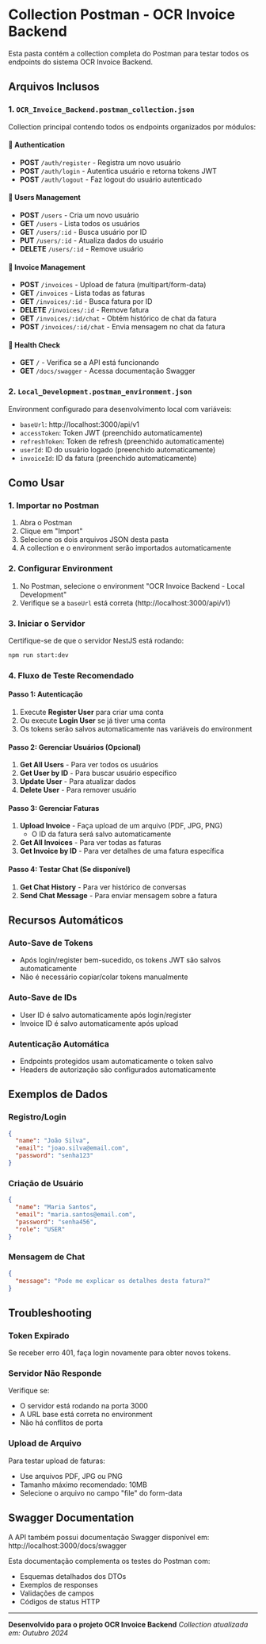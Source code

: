 # Collection Postman - OCR Invoice Backend

Esta pasta contém a collection completa do Postman para testar todos os endpoints do sistema OCR Invoice Backend.

## Arquivos Inclusos

### 1. `OCR_Invoice_Backend.postman_collection.json`
Collection principal contendo todos os endpoints organizados por módulos:

#### 📁 **Authentication**
- **POST** `/auth/register` - Registra um novo usuário
- **POST** `/auth/login` - Autentica usuário e retorna tokens JWT
- **POST** `/auth/logout` - Faz logout do usuário autenticado

#### 📁 **Users Management**
- **POST** `/users` - Cria um novo usuário
- **GET** `/users` - Lista todos os usuários
- **GET** `/users/:id` - Busca usuário por ID
- **PUT** `/users/:id` - Atualiza dados do usuário
- **DELETE** `/users/:id` - Remove usuário

#### 📁 **Invoice Management**
- **POST** `/invoices` - Upload de fatura (multipart/form-data)
- **GET** `/invoices` - Lista todas as faturas
- **GET** `/invoices/:id` - Busca fatura por ID
- **DELETE** `/invoices/:id` - Remove fatura
- **GET** `/invoices/:id/chat` - Obtém histórico de chat da fatura
- **POST** `/invoices/:id/chat` - Envia mensagem no chat da fatura

#### 📁 **Health Check**
- **GET** `/` - Verifica se a API está funcionando
- **GET** `/docs/swagger` - Acessa documentação Swagger

### 2. `Local_Development.postman_environment.json`
Environment configurado para desenvolvimento local com variáveis:

- `baseUrl`: http://localhost:3000/api/v1
- `accessToken`: Token JWT (preenchido automaticamente)
- `refreshToken`: Token de refresh (preenchido automaticamente)  
- `userId`: ID do usuário logado (preenchido automaticamente)
- `invoiceId`: ID da fatura (preenchido automaticamente)

## Como Usar

### 1. **Importar no Postman**
1. Abra o Postman
2. Clique em "Import"
3. Selecione os dois arquivos JSON desta pasta
4. A collection e o environment serão importados automaticamente

### 2. **Configurar Environment**
1. No Postman, selecione o environment "OCR Invoice Backend - Local Development"
2. Verifique se a `baseUrl` está correta (http://localhost:3000/api/v1)

### 3. **Iniciar o Servidor**
Certifique-se de que o servidor NestJS está rodando:
```bash
npm run start:dev
```

### 4. **Fluxo de Teste Recomendado**

#### **Passo 1: Autenticação**
1. Execute **Register User** para criar uma conta
2. Ou execute **Login User** se já tiver uma conta
3. Os tokens serão salvos automaticamente nas variáveis do environment

#### **Passo 2: Gerenciar Usuários** (Opcional)
1. **Get All Users** - Para ver todos os usuários
2. **Get User by ID** - Para buscar usuário específico
3. **Update User** - Para atualizar dados
4. **Delete User** - Para remover usuário

#### **Passo 3: Gerenciar Faturas**
1. **Upload Invoice** - Faça upload de um arquivo (PDF, JPG, PNG)
   - O ID da fatura será salvo automaticamente
2. **Get All Invoices** - Para ver todas as faturas
3. **Get Invoice by ID** - Para ver detalhes de uma fatura específica

#### **Passo 4: Testar Chat** (Se disponível)
1. **Get Chat History** - Para ver histórico de conversas
2. **Send Chat Message** - Para enviar mensagem sobre a fatura

## Recursos Automáticos

### **Auto-Save de Tokens**
- Após login/register bem-sucedido, os tokens JWT são salvos automaticamente
- Não é necessário copiar/colar tokens manualmente

### **Auto-Save de IDs**
- User ID é salvo automaticamente após login/register
- Invoice ID é salvo automaticamente após upload

### **Autenticação Automática**
- Endpoints protegidos usam automaticamente o token salvo
- Headers de autorização são configurados automaticamente

## Exemplos de Dados

### **Registro/Login**
```json
{
  "name": "João Silva",
  "email": "joao.silva@email.com", 
  "password": "senha123"
}
```

### **Criação de Usuário**
```json
{
  "name": "Maria Santos",
  "email": "maria.santos@email.com",
  "password": "senha456",
  "role": "USER"
}
```

### **Mensagem de Chat**
```json
{
  "message": "Pode me explicar os detalhes desta fatura?"
}
```

## Troubleshooting

### **Token Expirado**
Se receber erro 401, faça login novamente para obter novos tokens.

### **Servidor Não Responde**
Verifique se:
- O servidor está rodando na porta 3000
- A URL base está correta no environment
- Não há conflitos de porta

### **Upload de Arquivo**
Para testar upload de faturas:
- Use arquivos PDF, JPG ou PNG
- Tamanho máximo recomendado: 10MB
- Selecione o arquivo no campo "file" do form-data

## Swagger Documentation

A API também possui documentação Swagger disponível em:
http://localhost:3000/docs/swagger

Esta documentação complementa os testes do Postman com:
- Esquemas detalhados dos DTOs
- Exemplos de responses
- Validações de campos
- Códigos de status HTTP

---

**Desenvolvido para o projeto OCR Invoice Backend**
*Collection atualizada em: Outubro 2024*
